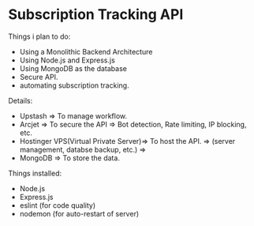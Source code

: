 # Subscription Tracking API


Things i plan to do:
- Using a Monolithic Backend Architecture
- Using Node.js and Express.js 
- Using MongoDB as the database
- Secure API.
- automating subscription tracking.


Details:
- Upstash => To manage workflow.
- Arcjet => To secure the API
         => Bot detection, Rate limiting, IP blocking, etc.
- Hostinger VPS(Virtual Private Server)=> To host the API.
            => (server management, databse backup,  etc.)
            => 
- MongoDB => To store the data.


Things installed:
- Node.js
- Express.js
- eslint (for code quality)
- nodemon (for auto-restart of server)